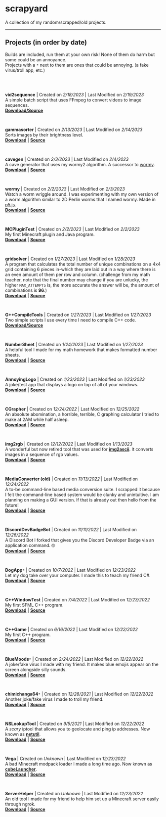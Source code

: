 # **scrapyard**
A collection of my random/scrapped/old projects.

---

## **Projects (in order by date)**
Builds are included, run them at your own risk! None of them do harm but some could be an annoyance. \
Projects with a `*` next to them are ones that could be annoying. (a fake virus/troll app, etc.)

<br>
<br>

**vid2sequence** | Created on *2/18/2023* | Last Modified on *2/19/2023* \
A simple batch script that uses FFmpeg to convert videos to image sequences. \
[**Download/Source**](https://github.com/o7q/scrapyard/tree/main/projects/vid2sequence/src/vid2sequence)

<br>

**gammasorter** | Created on *2/13/2023* | Last Modified on *2/14/2023* \
Sorts images by their brightness level. \
[**Download**](https://github.com/o7q/scrapyard/tree/main/projects/gammasorter/build/gammasorter) | [**Source**](https://github.com/o7q/scrapyard/tree/main/projects/gammasorter/src/gammasorter)

<br>

**cavegen** | Created on *2/3/2023* | Last Modified on *2/4/2023* \
A cave generator that uses my wormy2 algorithm. A successor to [wormy](https://github.com/o7q/scrapyard/tree/main/projects/wormy). \
[**Download**](https://github.com/o7q/scrapyard/tree/main/projects/cavegen/build/cavegen) | [**Source**](https://github.com/o7q/scrapyard/tree/main/projects/cavegen/src/cavegen)

<br>

**wormy** | Created on *2/2/2023* | Last Modified on *2/3/2023* \
Watch a worm wriggle around. I was experimenting with my own version of a worm algorithm similar to 2D Perlin worms that I named wormy. Made in [p5.js](https://editor.p5js.org/o7q/sketches/fodD318Fk). \
[**Download**](https://github.com/o7q/scrapyard/tree/main/projects/wormy/build/wormy) | [**Source**](https://github.com/o7q/scrapyard/tree/main/projects/wormy/src/wormy)

<br>

**MCPluginTest** | Created on *2/2/2023* | Last Modified on *2/2/2023* \
My first Minecraft plugin and Java program. \
[**Download**](https://github.com/o7q/scrapyard/tree/main/projects/MCPluginTest/build/MCPluginTest) | [**Source**](https://github.com/o7q/scrapyard/tree/main/projects/MCPluginTest/src/MCPluginTest)

<br>

**gridsolver** | Created on *1/27/2023* | Last Modified on *1/28/2023* \
A program that calculates the total number of unique combinations on a 4x4 grid containing 6 pieces in-which they are laid out in a way where there is an even amount of them per row and column. (challenge from my math teacher, note that the final number may change if you are unlucky, the higher `MAX_ATTEMPTS` is, the more accurate the answer will be, the amount of combinations is **96**.) \
[**Download**](https://github.com/o7q/scrapyard/tree/main/projects/gridsolver/build/gridsolver) | [**Source**](https://github.com/o7q/scrapyard/tree/main/projects/gridsolver/src/gridsolver)

<br>

**G++CompileTools** | Created on *1/27/2023* | Last Modified on *1/27/2023* \
Two simple scripts I use every time I need to compile C++ code. \
[**Download/Source**](https://github.com/o7q/scrapyard/tree/main/projects/G%2B%2BCompileTools/src/G%2B%2BCompileTools)

<br>

**NumberSheet** | Created on *1/24/2023* | Last Modified on *1/27/2023* \
A helpful tool I made for my math homework that makes formatted number sheets. \
[**Download**](https://github.com/o7q/scrapyard/tree/main/projects/NumberSheet/build/NumberSheet) | [**Source**](https://github.com/o7q/scrapyard/tree/main/projects/NumberSheet/src/NumberSheet)

<br>

**AnnoyingLogo** | Created on *1/23/2023* | Last Modified on *1/23/2023* \
A joke/test app that displays a logo on top of all of your windows. \
[**Download**](https://github.com/o7q/scrapyard/tree/main/projects/AnnoyingLogo/build/AnnoyingLogo) | [**Source**](https://github.com/o7q/scrapyard/tree/main/projects/AnnoyingLogo/src/AnnoyingLogo)

<br>

**CGrapher** | Created on *12/24/2022* | Last Modified on *12/25/2022* \
An absolute abomination, a horrible, terrible, C graphing calculator I tried to make at 2AM while half asleep. \
[**Download**](https://github.com/o7q/scrapyard/tree/main/projects/CGrapher/build/CGrapher) | [**Source**](https://github.com/o7q/scrapyard/tree/main/projects/CGrapher/src/CGrapher)

<br>

**img2rgb** | Created on *12/12/2022* | Last Modified on *1/13/2023* \
A wonderful but now retired tool that was used for [**img2ascii**](https://github.com/o7q/img2ascii). It converts images in a sequence of rgb values. \
[**Download**](https://github.com/o7q/scrapyard/tree/main/projects/img2rgb/build/img2rgb) | [**Source**](https://github.com/o7q/scrapyard/tree/main/projects/img2rgb/src/img2rgb)

<br>

**MediaConverter (old)** | Created on *11/13/2022* | Last Modified on *12/24/2022* \
A to-be command-line based media conversion suite. I scrapped it because I felt the command-line based system would be clunky and unintuitive. I am planning on making a GUI version. If that is already out then hello from the future! \
[**Download**](https://github.com/o7q/scrapyard/tree/main/projects/MediaConverter%20(old)/build/MediaConverter) | [**Source**](https://github.com/o7q/scrapyard/tree/main/projects/MediaConverter%20(old)/src/MediaConverter)

<br>

**DiscordDevBadgeBot** | Created on *11/11/2022* | Last Modified on *12/26/2022* \
A Discord Bot I forked that gives you the Discord Developer Badge via an application command. 🤓 \
[**Download**](https://github.com/o7q/scrapyard/tree/main/projects/DiscordDevBadgeBot/build/DiscordDevBadgeBot) | [**Source**](https://github.com/o7q/scrapyard/tree/main/projects/DiscordDevBadgeBot/src/DiscordDevBadgeBot)

<br>

**DogApp**`*` | Created on *10/7/2022* | Last Modified on *12/23/2022* \
Let my dog take over your computer. I made this to teach my friend C#. \
[**Download**](https://github.com/o7q/scrapyard/tree/main/projects/DogApp/build/DogApp) | [**Source**](https://github.com/o7q/scrapyard/tree/main/projects/DogApp/src/DogApp)

<br>

**C++WindowTest** | Created on *7/4/2022* | Last Modified on *12/23/2022* \
My first SFML C++ program. \
[**Download**](https://github.com/o7q/scrapyard/tree/main/projects/C%2B%2BWindowTest/build/C%2B%2BWindowTest) | [**Source**](https://github.com/o7q/scrapyard/tree/main/projects/C%2B%2BWindowTest/src/C%2B%2BWindowTest)

<br>

**C++Game** | Created on *6/16/2022* | Last Modified on *12/22/2022* \
My first C++ program. \
[**Download**](https://github.com/o7q/scrapyard/tree/main/projects/C%2B%2BGame/build/C%2B%2BGame) | [**Source**](https://github.com/o7q/scrapyard/tree/main/projects/C%2B%2BGame/src/C%2B%2BGame)

<br>

**BlueMoods**`*` | Created on *2/24/2022* | Last Modified on *12/22/2022* \
A joke/fake virus I made with my friend. It makes blue emojis appear on the screen alongside silly sounds. \
[**Download**](https://github.com/o7q/scrapyard/tree/main/projects/BlueMoods/build) | [**Source**](https://github.com/o7q/scrapyard/tree/main/projects/BlueMoods/src)

<br>

**chimichanga64**`*` | Created on *12/28/2021* | Last Modified on *12/22/2022* \
Another joke/fake virus I made to troll my friend. \
[**Download**](https://github.com/o7q/scrapyard/tree/main/projects/chimichanga64/build/chimichanga64) | [**Source**](https://github.com/o7q/scrapyard/tree/main/projects/chimichanga64/src/chimichanga64)

<br>

**NSLookupTool** | Created on *9/5/2021* | Last Modified on *12/22/2022* \
A *scary* iptool that allows you to geolocate and ping ip addresses. Now known as [**netutil**](https://github.com/o7q/netutil). \
[**Download**](https://github.com/o7q/scrapyard/tree/main/projects/NSLookupTool/build/NSLookupTool) | [**Source**](https://github.com/o7q/scrapyard/tree/main/projects/NSLookupTool/src/NSLookupTool)

<br>

**Vega** | Created on *Unknown* | Last Modified on *12/23/2022* \
A bad Minecraft modpack loader I made a long time ago. Now known as [**cubeLauncher**](https://github.com/o7q/cubeLauncher). \
[**Download**](https://github.com/o7q/scrapyard/tree/main/projects/Vega/build/Vega) | [**Source**](https://github.com/o7q/scrapyard/tree/main/projects/Vega/src/Vega)

<br>

**ServerHelper** | Created on *Unknown* | Last Modified on *12/23/2022* \
An old tool I made for my friend to help him set up a Minecraft server easily through ngrok. \
[**Download**](https://github.com/o7q/scrapyard/tree/main/projects/ServerHelper/build/ServerHelper) | [**Source**](https://github.com/o7q/scrapyard/tree/main/projects/ServerHelper/src/ServerHelper)